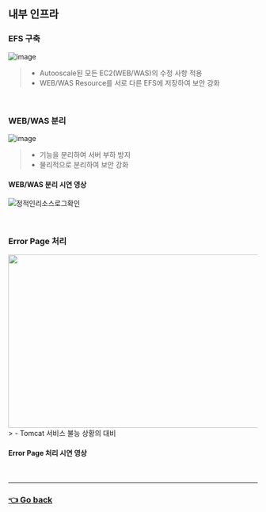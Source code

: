 ## 내부 인프라

### EFS 구축
![image](https://user-images.githubusercontent.com/110655823/215499638-61a3a45f-7d66-48ac-982b-399444bbe0e7.png)
> - Autooscale된 모든 EC2(WEB/WAS)의 수정 사항 적용
> - WEB/WAS Resource를 서로 다른 EFS에 저장하여 보안 강화

</br>

### WEB/WAS 분리
![image](https://user-images.githubusercontent.com/110655823/215500133-c43b843e-8570-4c4a-af23-fb9b0dca8fe8.png)
> - 기능을 분리하여 서버 부하 방지
> - 물리적으로 분리하여 보안 강화

#### WEB/WAS 분리 시연 영상
![정적인리소스로그확인](https://user-images.githubusercontent.com/110655823/216241065-0ed7e01a-c7bb-4e5b-941f-68c17de6cd28.gif)

</br>

### Error Page 처리
<img src="https://user-images.githubusercontent.com/110655823/216744606-e34edafc-9cdd-4830-bc20-53089ba0e254.png" width="600" height="350">
> - Tomcat 서비스 불능 상황의 대비

#### Error Page 처리 시연 영상

</br>

---

### [👈 Go back](https://github.com/hyunjaebok/AWeSome_AWS_3Tier_SemiProject)
